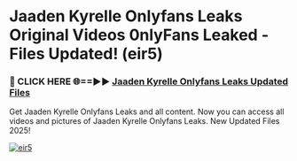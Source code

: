 # Jaaden Kyrelle Onlyfans Leaks Original Videos 0nlyFans Leaked - Files Updated! (eir5)

<h3>🔴 CLICK HERE 🌐==►► <a href="https://tinyurl.com/ms9xzufz" rel="nofollow">Jaaden Kyrelle Onlyfans Leaks Updated Files</a></h3>

Get Jaaden Kyrelle Onlyfans Leaks and all content. Now you can access all videos and pictures of Jaaden Kyrelle Onlyfans Leaks. New Updated Files 2025!

[![eir5](https://i.imgur.com/PQ7UWWw.gif)](https://tinyurl.com/ms9xzufz)
